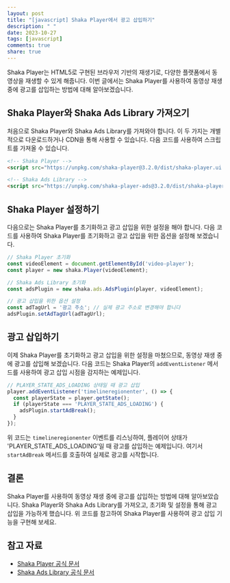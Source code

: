 ```yaml
---
layout: post
title: "[javascript] Shaka Player에서 광고 삽입하기"
description: " "
date: 2023-10-27
tags: [javascript]
comments: true
share: true
---
```


Shaka Player는 HTML5로 구현된 브라우저 기반의 재생기로, 다양한 플랫폼에서 동영상을 재생할 수 있게 해줍니다. 이번 글에서는 Shaka Player를 사용하여 동영상 재생 중에 광고를 삽입하는 방법에 대해 알아보겠습니다.

## Shaka Player와 Shaka Ads Library 가져오기

처음으로 Shaka Player와 Shaka Ads Library를 가져와야 합니다. 이 두 가지는 개별적으로 다운로드하거나 CDN을 통해 사용할 수 있습니다. 다음 코드를 사용하여 스크립트를 가져올 수 있습니다.

```html
<!-- Shaka Player -->
<script src="https://unpkg.com/shaka-player@3.2.0/dist/shaka-player.ui.js"></script>

<!-- Shaka Ads Library -->
<script src="https://unpkg.com/shaka-player-ads@3.2.0/dist/shaka-player-ads.js"></script>
```

## Shaka Player 설정하기

다음으로는 Shaka Player를 초기화하고 광고 삽입을 위한 설정을 해야 합니다. 다음 코드를 사용하여 Shaka Player를 초기화하고 광고 삽입을 위한 옵션을 설정해 보겠습니다.

```javascript
// Shaka Player 초기화
const videoElement = document.getElementById('video-player');
const player = new shaka.Player(videoElement);

// Shaka Ads Library 초기화
const adsPlugin = new shaka.ads.AdsPlugin(player, videoElement);

// 광고 삽입을 위한 옵션 설정
const adTagUrl = '광고 주소'; // 실제 광고 주소로 변경해야 합니다
adsPlugin.setAdTagUrl(adTagUrl);
```

## 광고 삽입하기

이제 Shaka Player를 초기화하고 광고 삽입을 위한 설정을 마쳤으므로, 동영상 재생 중에 광고를 삽입해 보겠습니다. 다음 코드는 Shaka Player의 `addEventListener` 메서드를 사용하여 광고 삽입 시점을 감지하는 예제입니다.

```javascript
// PLAYER_STATE_ADS_LOADING 상태일 때 광고 삽입
player.addEventListener('timelineregionenter', () => {
  const playerState = player.getState();
  if (playerState === 'PLAYER_STATE_ADS_LOADING') {
    adsPlugin.startAdBreak();
  }
});
```

위 코드는 `timelineregionenter` 이벤트를 리스닝하여, 플레이어 상태가 'PLAYER_STATE_ADS_LOADING'일 때 광고를 삽입하는 예제입니다. 여기서 `startAdBreak` 메서드를 호출하여 실제로 광고를 시작합니다.

## 결론

Shaka Player를 사용하여 동영상 재생 중에 광고를 삽입하는 방법에 대해 알아보았습니다. Shaka Player와 Shaka Ads Library를 가져오고, 초기화 및 설정을 통해 광고 삽입을 가능하게 했습니다. 위 코드를 참고하여 Shaka Player를 사용하여 광고 삽입 기능을 구현해 보세요.

## 참고 자료

- [Shaka Player 공식 문서](https://github.com/google/shaka-player)
- [Shaka Ads Library 공식 문서](https://github.com/google/shaka-player-ads)